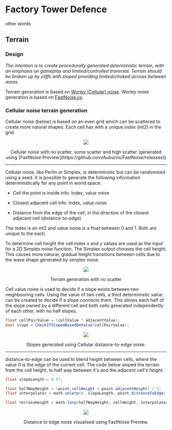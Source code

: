 # Factory Tower Defence

other words

## Terrain

### Design
_The intention is to create procedurally generated deterministic terrain, with an emphasis on gameplay and limited/controlled traversal. Terrain should be broken up by cliffs with sloped providing limited/choked access between areas._

Terrain generation is based on [Worley (Cellular) noise](https://thebookofshaders.com/12/). Worley noise generation is based on [FastNoise.cs](https://assetstore.unity.com/packages/tools/particles-effects/fastnoise-70706).

### Cellular noise terrain generation

Cellular noise (below) is based on an even grid which can be scattered to create more natural shapes. Each cell has with a unique index (int2) in the grid.
<p align="center">
<img src="https://imgur.com/pszR8ED.png">
</p>
<p align="center">
Cellular noise with no scatter, some scatter and high scatter
(generated using [FastNoise Preview](https://github.com/Auburns/FastNoise/releases))
</p>

---

Cellular noise, like Perlin or Simplex, is deterministic but can be randomised using a seed. It is possible to generate the following information deterministically for any point in world space:

* Cell the point is inside info: Index, value noise

* Closest adjacent cell info: Index, value noise

* Distance from the edge of the cell, in the direction of the closest adjacent cell (distance-to-edge)

The index is an int2 and value noise is a float between 0 and 1. Both are unique to the each. 

To determine cell height the cell index x and y values are used as the input for a 2D Simplex noise function. The Simplex output chooses the cell height. This causes more natural, gradual height transitions between cells due to the wave shape generated by simplex noise.
<p align="center">
<img src="https://i.imgur.com/0QuGEV6.png">
</p>
<p align="center">
Terrain generation with no scatter
</p>

Cell value noise is used to decide if a slope exists between two neighbouring cells. Using the value of two cells, a third deterministic value can be created to decide if a slope connects them.
This allows each half of the slope owned by a different cell and both cells generated independently of each other, with no half slopes.
```csharp
float cellPairValue = (cellValue * adjacentValue);
bool slope = CheckIfSlopedBasedOnValue(cellPairValue);
```
<p align="center">
<img src="https://imgur.com/VJBkFBq.png">
</p>
<p align="center">
Slopes generated using Cellular distance-to-edge noise.
</p>

---

distance-to-edge can be used to blend height between cells, where the value 0 is the edge of the current cell. The code below sloped the terrain from the cell height, to half way between it's and the adjacent cell's height.
```csharp
float slopeLength = 0.5f;

float halfWayHeight = (point.cellHeight + point.adjacentHeight) / 2;
float interpolator = math.unlerp(0, slopeLength, point.distanceToEdge);

float terrainHeight = math.lerp(halfWayHeight, cellHeight, interpolator);
```
<p align="center">
<img src="https://imgur.com/McWVde3.png">
</p>
<p align="center">
Distance to edge noise visualised using FastNoise Preview.
</p>





